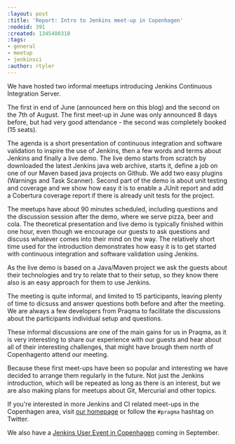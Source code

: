 ```yaml
---
:layout: post
:title: 'Report: Intro to Jenkins meet-up in Copenhagen'
:nodeid: 391
:created: 1345480310
:tags:
- general
- meetup
- jenkinsci
:author: rtyler
---
```

We have hosted two informal meetups introducing Jenkins Continuous Integration Server. 

The first in end of June (announced here on this blog) and the second on the 7th of August. The first meet-up in June was only announced 8 days before, but had very good attendance  - the second was completely booked (15 seats). 

The agenda is a short presentation of continuous integration and software validation to inspire the use of Jenkins, then a few words and terms about Jenkins and finally a live demo.
The live demo starts from scratch by downloaded the latest Jenkins java web archive, starts it, define a job on one of our Maven based java projects on Github. We add two easy plugins (Warnings and Task Scanner). Second part of the demo is about unit testing and coverage and we show how easy it is to enable a JUnit report and add a Cobertura coverage report if there is already unit tests for the project.

The meetups have about 90 minutes scheduled, including questions and the discussion session after the demo, where we serve pizza, beer and cola. The theoretical presentation and live demo is typically finished within one hour, even though we encourage our guests to ask questions and discuss whatever comes into their mind on the way. The relatively short time used for the introduction demonstrates how easy it is to get started with continuous integration and software validation using Jenkins.

As the live demo is based on a Java/Maven project we ask the guests about their technologies and try to relate that to their setup, so they know there also is an easy approach for them to use Jenkins.

The meeting is quite informal, and limited to 15 participants, leaving plenty of time to dicsuss and answer questions both before and after the meeting. We are always a few developers from Praqma to facilitate the discussions about the participants individual setup and questions.

These informal discussions are one of the main gains for us in Praqma, as it  is very interesting to share our experience with our guests and hear about all of their interesting challenges, that might have brough them north of Copenhagento attend our meeting.

Because these first meet-ups have been so popular and interesting we have decided to arrange them regularly in the future. Not just the Jenkins introduction, which will be repeated as long as there is an interest, but we are also making plans for meetups about Git, Mercurial and other topics.


If you're interested in more Jenkins and CI related meet-ups in the Copenhagen area, visit [our homepage](http://www.praqma.net) or follow the `#pragma` hashtag on Twitter.


We also have a [Jenkins User Event in Copenhagen](http://www.praqma.net/jciusrcph12) coming in September.

<!--break-->
